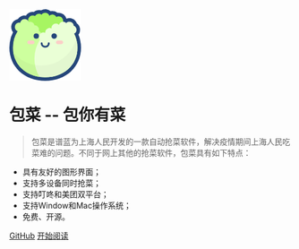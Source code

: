 <img src="_media/logo.png" height="128" alt="logo" align=center />

# 包菜 -- 包你有菜

> 包菜是谱蓝为上海人民开发的一款自动抢菜软件，解决疫情期间上海人民吃菜难的问题。不同于网上其他的抢菜软件，包菜具有如下特点：

- 具有友好的图形界面；
- 支持多设备同时抢菜；
- 支持叮咚和美团双平台；
- 支持Window和Mac操作系统；
- 免费、开源。

[GitHub](https://github.com/jarodyv/cabbage)
[开始阅读](/README)